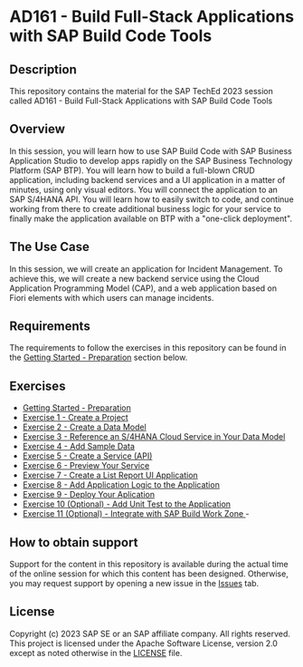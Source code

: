 # AD161 - Build Full-Stack Applications with SAP Build Code Tools

## Description

This repository contains the material for the SAP TechEd 2023 session called AD161 - Build Full-Stack Applications with SAP Build Code Tools

## Overview

In this session, you will learn how to use SAP Build Code with SAP Business Application Studio to develop apps rapidly on the SAP Business Technology Platform (SAP BTP). You will learn how to build a full-blown CRUD application, including backend services and a UI application in a matter of minutes, using only visual editors. You will connect the application to an SAP S/4HANA API. You will learn how to easily switch to code, and continue working from there to create additional business logic for your service to finally make the application available on BTP with a "one-click deployment".

## The Use Case

In this session, we will create an application for Incident Management. To achieve this, we will create a new backend service using the Cloud Application Programming Model (CAP), and a web application based on Fiori elements with which users can manage incidents.

## Requirements

The requirements to follow the exercises in this repository can be found in the [Getting Started - Preparation](exercises/ex0/) section below.

## Exercises

- [Getting Started - Preparation](exercises/ex0/README.md)
- [Exercise 1 -  Create a Project ](exercises/Ex1/README.md)
- [Exercise 2 -  Create a Data Model ](exercises/Ex2/README.md)
- [Exercise 3 -  Reference an S/4HANA Cloud Service in Your Data Model ](exercises/Ex3/README.md)
- [Exercise 4 -  Add Sample Data ](exercises/Ex4/README.md)
- [Exercise 5 -  Create a Service (API)](exercises/Ex5/README.md)
- [Exercise 6 -  Preview Your Service ](exercises/Ex6/README.md)
- [Exercise 7 -  Create a List Report UI Application ](exercises/Ex7/README.md)
- [Exercise 8 -  Add Application Logic to the Application ](exercises/Ex8/README.md)
- [Exercise 9 -  Deploy Your Aplication ](exercises/Ex10/README.md)
- [Exercise 10 (Optional) - Add Unit Test to the Application ](exercises/Ex9/README.md)
- [Exercise 11 (Optional) - Integrate with SAP Build Work Zone ](exercises/Ex11/README.md)- 

## How to obtain support

Support for the content in this repository is available during the actual time of the online session for which this content has been designed. 
Otherwise, you may request support by opening a new issue in the [Issues](../../issues) tab.

## License
Copyright (c) 2023 SAP SE or an SAP affiliate company. All rights reserved. This project is licensed under the Apache Software License, version 2.0 except as noted otherwise in the [LICENSE](LICENSES/Apache-2.0.txt) file.
